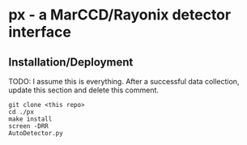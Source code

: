 # px - a MarCCD/Rayonix detector interface

## Installation/Deployment

TODO: I assume this is everything. After a successful data collection, update this section and delete this comment.

```
git clone <this repo>
cd ./px
make install
screen -DRR
AutoDetector.py
```
